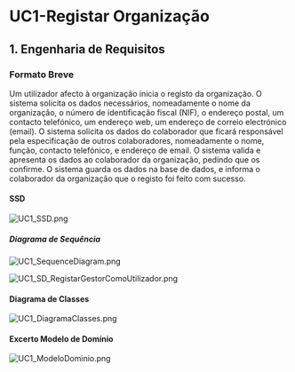 # UC1-Registar Organização

<!--
##### [Voltar ao início](https://github.com/pedro-miguez/upskill_java1_labprg_grupo3/blob/main/README.md)
-->

## 1. Engenharia de Requisitos

### Formato Breve

Um utilizador afecto à organização inicia o registo da organização. O sistema solicita os dados necessários, nomeadamente o nome da organização, o número de identificação fiscal (NIF), o endereço postal, um contacto telefónico, um endereço web, um endereço de correio electrónico (email). O sistema solicita os dados do colaborador que ficará responsável pela especificação de outros colaboradores, nomeadamente o nome, função, contacto telefónico, e endereço de email.
O sistema valida e apresenta os dados ao colaborador da organização, pedindo que os confirme. O sistema guarda os dados na base de dados, e informa o colaborador da organização que o registo foi feito com sucesso.

#### SSD

![UC1_SSD.png](E:\Documents\GitHub\upskill_java1_labprg_grupo3\Análise\UC1_Registar_Organização\UC1_SSD.png)

##### Diagrama de Sequência

![UC1_SequenceDiagram.png](E:\Documents\GitHub\upskill_java1_labprg_grupo3\Análise\UC1_Registar_Organização\UC1_SequenceDiagram.png)

![UC1_SD_RegistarGestorComoUtilizador.png](E:\Documents\GitHub\upskill_java1_labprg_grupo3\Análise\UC1_Registar_Organização\UC1_SD_RegistarGestorComoUtilizador.png)

#### Diagrama de Classes

![UC1_DiagramaClasses.png](E:\Documents\GitHub\upskill_java1_labprg_grupo3\Análise\UC1_Registar_Organização\UC1_DiagramaClasses.png)

#### Excerto Modelo de Domínio

![UC1_ModeloDominio.png](E:\Documents\GitHub\upskill_java1_labprg_grupo3\Análise\UC1_Registar_Organização\UC1_ModeloDominio.png)
